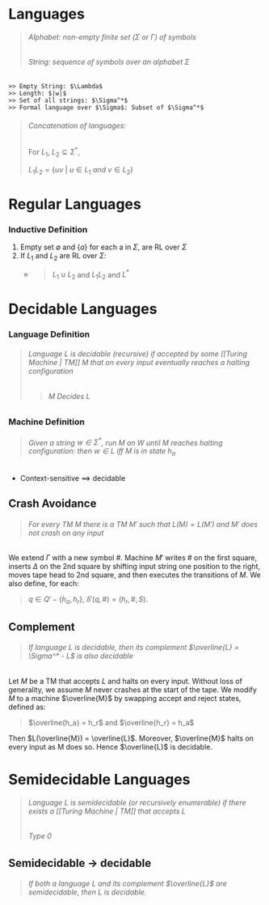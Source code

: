 # Languages
> ###### Alphabet: non-empty finite set ($\Sigma$ or $\Gamma$) of symbols
> ###### String: sequence of symbols over an alphabet $\Sigma$
	>> Empty String: $\Lambda$
	>> Length: $|w|$
	>> Set of all strings: $\Sigma^*$
	>> Formal language over $\Sigma$: Subset of $\Sigma^*$

> ###### Concatenation of languages:
> For $L_1,\ L_2 \subseteq \Sigma^*$,
> 
> $L_1L_2 = \{uv\ |\ u \in L_1\ and\ v \in L_2\}$

# Regular Languages

### Inductive Definition

1.  Empty set $\emptyset$ and $\{a\}$ for each a in $\Sigma$, are RL over $\Sigma$
2.  If $L_1$ and $L_2$ are RL over $\Sigma$:
	- > $L_1 \cup L_2$ and $L_1L_2$ and $L^*$

# Decidable Languages

### Language Definition
> ###### Language L is decidable (recursive) if accepted by some [[Turing Machine | TM]] M that on every input eventually reaches a halting configuration
>>######  M Decides L

### Machine Definition
> ###### Given a string $w ∈ Σ^*$, run M on W until M reaches halting configuration: then $w∈L$ iff M is in state $h_a$

- Context-sensitive $\implies$ decidable

## Crash Avoidance
> ###### For every TM $M$ there is a TM $M'$ such that $L(M) = L(M')$ and $M'$ does not crash on any input

We extend $\Gamma$ with a new symbol $\#$. Machine $M'$ writes $\#$ on the first square, inserts $\Delta$ on the 2nd square by shifting input string one position to the right, moves tape head to 2nd square, and then executes the transitions of $M$. We also define, for each:

> $q \in Q' - \{h_a, h_r\},\ \delta'(q,\#) = (h_r,\#,S)$.

## Complement
> ###### If language L is decidable, then its complement $\overline{L} = \Sigma^* - L$ is also decidable

Let $M$ be a TM that accepts $L$ and halts on every input. Without loss of generality, we assume $M$ never crashes at the start of the tape. We modify $M$ to a machine $\overline{M}$ by swapping accept and reject states, defined as:

> $\overline{h_a} = h_r$ and $\overline{h_r} = h_a$

Then $L(\overline{M}) = \overline{L}$. Moreover, $\overline{M}$ halts on every input as M does so. Hence $\overline{L}$ is decidable.

# Semidecidable Languages

> ###### Language L is semidecidable (or recursively enumerable) if there exists a [[Turing Machine | TM]] that accepts L
> ###### Type 0

## Semidecidable → decidable
> ###### If both a language $L$ and its complement $\overline{L}$ are semidecidable, then $L$ is decidable.